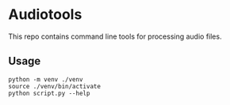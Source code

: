 # Audiotools

This repo contains command line tools for processing audio files. 

## Usage

```
python -m venv ./venv
source ./venv/bin/activate
python script.py --help
```
